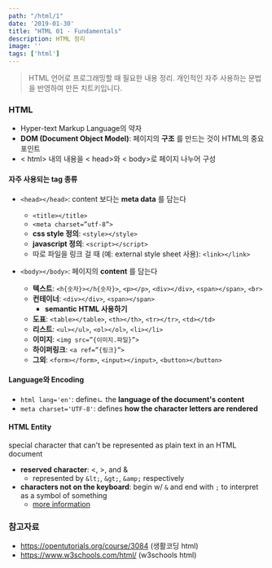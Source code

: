 ```yaml
---
path: "/html/1"
date: '2019-01-30'
title: "HTML 01 - Fundamentals"
description: HTML 정리
image: ''
tags: ['html']
---
```

> HTML 언어로 프로그래밍할 때 필요한 내용 정리.
> 개인적인 자주 사용하는 문법을 반영하여 만든 치트키입니다.

### HTML
- Hyper-text Markup Language의 약자
- __DOM (Document Object Model)__: 페이지의 __구조__ 를 만드는 것이 HTML의 중요 포인트
- < html> 내의 내용을 < head>와 < body>로 페이지 나누어 구성

#### 자주 사용되는 tag 종류 
- `<head></head>`: content 보다는 __meta data__ 를 담는다
  - `<title></title>`
  - `<meta charset=”utf-8”>`  
  - __css style 정의__: `<style></style>`
  - __javascript 정의__: `<script></script>`
  - 따로 파일을 링크 걸 때 (예: external style sheet 사용): `<link></link>`

- `<body></body>`: 페이지의 __content__ 를 담는다
  - __텍스트__: `<h{숫자}></h{숫자}>`, `<p></p>`, `<div></div>`, `<span></span>`, `<br>` 
  - __컨테이너__: `<div></div>`, `<span></span>`
    - __semantic HTML 사용하기__
  - __도표__: `<table></table>`, `<th></th>`, `<tr></tr>`, `<td></td>` 
  - __리스트__: `<ul></ul>`, `<ol></ol>`, `<li></li>`  
  - __이미지__: `<img src=”{이미지.파일}”>`
  - __하이퍼링크__: `<a ref=”{링크}”>`  
  - __그외__: `<form></form>`, `<input></input>`, `<button></button>`  

#### Language와 Encoding
- `html lang='en'`: defineㄴ the __language of the document's content__
- `meta charset='UTF-8'`: defines __how the character letters are rendered__

#### HTML Entity
special character that can't be represented as plain text in an HTML document
- __reserved character__: <, >, and &
    - represented by `&lt;`, `&gt;`, `&amp;` respectively
- __characters not on the keyboard__: begin w/ `&` and end with `;` to interpret as a symbol of something
    - [more information](https://dev.w3.org/html5/html-author/charref)

### 참고자료
- https://opentutorials.org/course/3084 (생활코딩 html)
- https://www.w3schools.com/html/ (w3schools html)